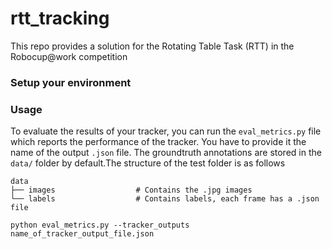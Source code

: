 # rtt_tracking

This repo provides a solution for the Rotating Table Task (RTT) in the Robocup@work competition

### Setup your environment


### Usage

To evaluate the results of your tracker, you can run the `eval_metrics.py` file which reports the performance of the tracker. You have to provide it the name of the output `.json` file.
The groundtruth annotations are stored in the `data/` folder by default.The structure of the test folder is as follows

    data
    ├── images                  # Contains the .jpg images
    └── labels                  # Contains labels, each frame has a .json file

```python eval_metrics.py --tracker_outputs name_of_tracker_output_file.json```
